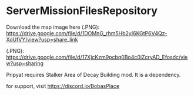# ServerMissionFilesRepository

Download the map image here (.PNG): https://drive.google.com/file/d/1DOMnG_rhm5Hb2yI6KGtP6V4Qz-XdUfVY/view?usp=share_link

(.PNG): https://drive.google.com/file/d/17XjcKzm9pcbq0Bo4c0iZcryAD_Efosdc/view?usp=sharing


Pripyat requires Stalker Area of Decay Building mod. It is a dependency.


for support, visit https://discord.io/BobasPlace
